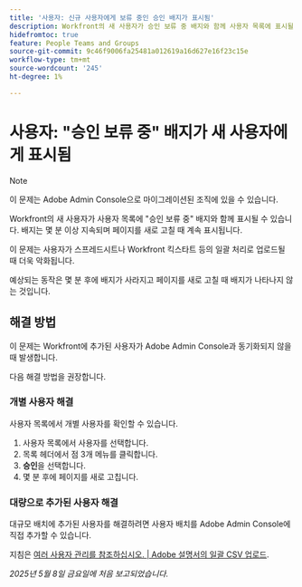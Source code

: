 ```yaml
---
title: '사용자: 신규 사용자에게 보류 중인 승인 배지가 표시됨'
description: Workfront의 새 사용자가 승인 보류 중 배지와 함께 사용자 목록에 표시될 수 있습니다. 배지는 몇 분 이상 지속되며 페이지를 새로 고칠 때 계속 표시됩니다.
hidefromtoc: true
feature: People Teams and Groups
source-git-commit: 9c46f9006fa25481a012619a16d627e16f23c15e
workflow-type: tm+mt
source-wordcount: '245'
ht-degree: 1%

---
```



# 사용자: &quot;승인 보류 중&quot; 배지가 새 사용자에게 표시됨

>[!NOTE]
>
>이 문제는 Adobe Admin Console으로 마이그레이션된 조직에 있을 수 있습니다.

Workfront의 새 사용자가 사용자 목록에 &quot;승인 보류 중&quot; 배지와 함께 표시될 수 있습니다. 배지는 몇 분 이상 지속되며 페이지를 새로 고칠 때 계속 표시됩니다.

이 문제는 사용자가 스프레드시트나 Workfront 킥스타트 등의 일괄 처리로 업로드될 때 더욱 악화됩니다.

예상되는 동작은 몇 분 후에 배지가 사라지고 페이지를 새로 고칠 때 배지가 나타나지 않는 것입니다.

## 해결 방법

이 문제는 Workfront에 추가된 사용자가 Adobe Admin Console과 동기화되지 않을 때 발생합니다.

다음 해결 방법을 권장합니다.

### 개별 사용자 해결

사용자 목록에서 개별 사용자를 확인할 수 있습니다.

1. 사용자 목록에서 사용자를 선택합니다.
1. 목록 헤더에서 점 3개 메뉴를 클릭합니다.
1. **승인**&#x200B;을 선택합니다.
1. 몇 분 후에 페이지를 새로 고칩니다.

### 대량으로 추가된 사용자 해결

대규모 배치에 추가된 사용자를 해결하려면 사용자 배치를 Adobe Admin Console에 직접 추가할 수 있습니다.

지침은 [여러 사용자 관리를 참조하십시오. | Adobe 설명서의 일괄 CSV 업로드](https://helpx.adobe.com/enterprise/using/bulk-upload-users.html).


_2025년 5월 8일 금요일에 처음 보고되었습니다._
